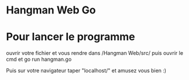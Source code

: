 # Hangman Web Go

# Pour lancer le programme 

ouvrir votre fichier et vous rendre dans /Hangman Web/src/ puis ouvrir le cmd et go run hangman.go

Puis sur votre navigateur taper "localhost/" et amusez vous bien :)

